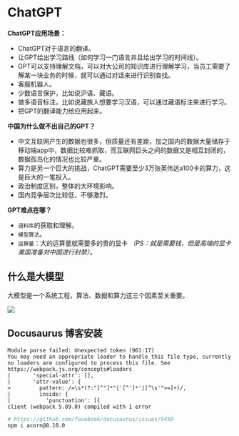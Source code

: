 # ChatGPT

**ChatGPT应用场景：**

- ChatGPT对于语言的翻译。
- 让GPT给出学习路线（如何学习一门语言并且给出学习的时间线）。
- GPT可以支持理解文档，可以对大公司的知识库进行理解学习，当员工需要了解某一块业务的时候，就可以通过对话来进行识别查找。
- 客服机器人。
- 少数语言保护，比如说沪语、藏语。
- 做多语音标注，比如说藏族人想要学习汉语，可以通过藏语标注来进行学习。
- 把GPT的翻译能力给应用起来。

**中国为什么做不出自己的GPT？**

* 中文互联网产生的数据也很多，但质量还有差距，加之国内的数据大量储存于移动端app中，数据比较难抓取，而互联网巨头之间的数据又是相互封闭的，数据孤岛化的情况也比较严重。
* 算力是另一个巨大的挑战，ChatGPT需要至少3万张英伟达a100卡的算力，这是巨大的一笔投入。
* 政治制度区别，整体的大环境影响。
* 国内竞争层次比较低，不够激烈。

**GPT难点在哪？**

- `语料库`的获取和理解。
- `模型算法`。
- `运算量`：大的运算量就需要多的贵的显卡 *（PS：就是需要钱，但是高端的显卡美国准备对中国进行封禁）*。

## 什么是大模型

大模型是一个系统工程，算法、数据和算力这三个因素至关重要。

![](https://blogs7245-1256587996.cos.ap-guangzhou.myqcloud.com/img/WX20230321-1.webp)

## Docusaurus 博客安装

```text
Module parse failed: Unexpected token (961:17)
You may need an appropriate loader to handle this file type, currently no loaders are configured to process this file. See https://webpack.js.org/concepts#loaders
|       'special-attr': [],
|       'attr-value': {
>         pattern: /=\s*(?:"[^"]*"|'[^']*'|[^\s'">=]+)/,
|         inside: {
|           'punctuation': [{
client (webpack 5.89.0) compiled with 1 error
```

```sh
# https://github.com/facebook/docusaurus/issues/9459
npm i acorn@8.10.0
```